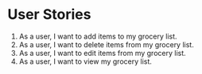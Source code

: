 # User Stories

1. As a user, I want to add items to my grocery list.
2. As a user, I want to delete items from my grocery list.
3. As a user, I want to edit items from my grocery list.
4. As a user, I want to view my grocery list.
